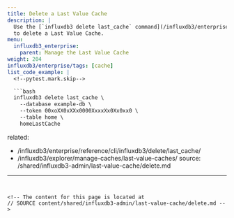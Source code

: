 ```yaml
---
title: Delete a Last Value Cache
description: |
  Use the [`influxdb3 delete last_cache` command](/influxdb3/enterprise/reference/cli/influxdb3/delete/last_cache/)
  to delete a Last Value Cache.
menu:
  influxdb3_enterprise:
    parent: Manage the Last Value Cache
weight: 204
influxdb3/enterprise/tags: [cache]
list_code_example: |
  <!--pytest.mark.skip-->

  ```bash
  influxdb3 delete last_cache \
    --database example-db \
    --token 00xoXX0xXXx0000XxxxXx0Xx0xx0 \
    --table home \
    homeLastCache
  ```
related:
  - /influxdb3/enterprise/reference/cli/influxdb3/delete/last_cache/
  - /influxdb3/explorer/manage-caches/last-value-caches/
source: /shared/influxdb3-admin/last-value-cache/delete.md
---
```


<!-- The content for this page is located at
// SOURCE content/shared/influxdb3-admin/last-value-cache/delete.md -->

